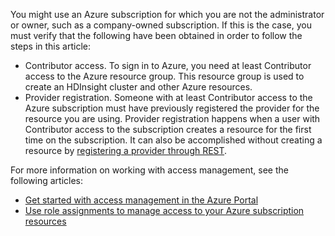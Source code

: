 You might use an Azure subscription for which you are not the administrator or owner, such as a company-owned subscription. If this is the case, you must verify that the following have been obtained in order to follow the steps in this article:

* Contributor access. To sign in to Azure, you need at least Contributor access to the Azure resource group. This resource group is used to create an HDInsight cluster and other Azure resources.
* Provider registration. Someone with at least Contributor access to the Azure subscription must have previously registered the provider for the resource you are using. Provider registration happens when a user with Contributor access to the subscription creates a resource for the first time on the subscription. It can also be accomplished without creating a resource by [registering a provider through REST](https://msdn.microsoft.com/library/azure/dn790548.aspx).

For more information on working with access management, see the following articles:

* [Get started with access management in the Azure Portal](../articles/active-directory/role-based-access-control-what-is.md)
* [Use role assignments to manage access to your Azure subscription resources](../articles/active-directory/role-based-access-control-configure.md)
